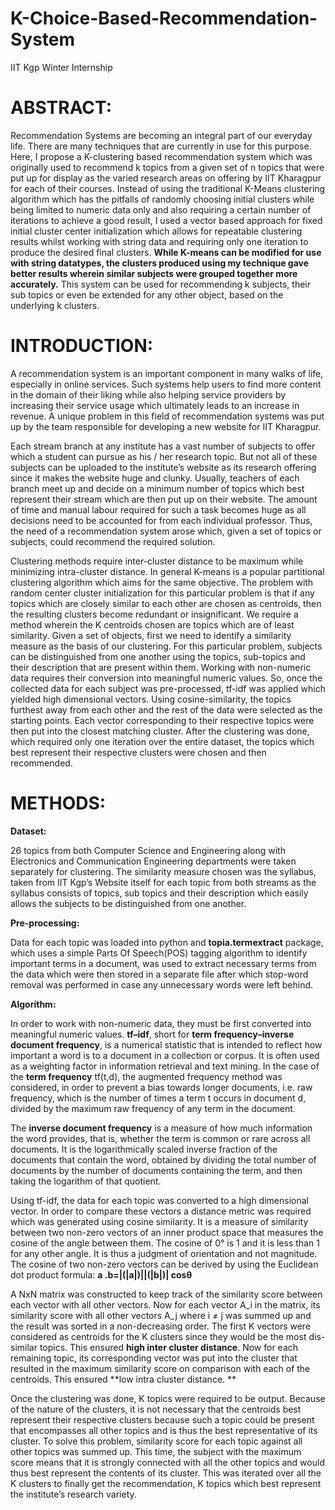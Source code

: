 # K-Choice-Based-Recommendation-System
IIT Kgp Winter Internship

# ABSTRACT:
Recommendation Systems are becoming an integral part of our everyday life. There are many techniques that are currently in use for this purpose. Here, I propose a K-clustering based recommendation system which was originally used to recommend k topics from a given set of n topics that were put up for display as the varied research areas on offering by IIT Kharagpur for each of their courses. Instead of using the traditional K-Means clustering algorithm which has the pitfalls of randomly choosing initial clusters while being limited to numeric data only and also requiring a certain number of iterations to achieve a good result, I used a vector based approach for fixed initial cluster center initialization which allows for repeatable clustering results whilst working with string data and requiring only one iteration to produce the desired final clusters. **While K-means can be modified for use with string datatypes, the clusters produced using my technique gave better results wherein similar subjects were grouped together more accurately.** This system can be used for recommending k subjects, their sub topics or even be extended for any other object, based on the underlying k clusters.

# INTRODUCTION:
A recommendation system is an important component in many walks of life, especially in online services. Such systems help users to find more content in the domain of their liking while also helping service providers by increasing their service usage which ultimately leads to an increase in revenue. A unique problem in this field of recommendation systems was put up by the team responsible for developing a new website for IIT Kharagpur.

Each stream branch at any institute has a vast number of subjects to offer which a student can pursue as his / her research topic. But not all of these subjects can be uploaded to the institute’s website as its research offering since it makes the website huge and clunky. Usually, teachers of each branch meet up and decide on a minimum number of topics which best represent their stream which are then put up on their website. The amount of time and manual labour required for such a task becomes huge as all decisions need to be accounted for from each individual professor. Thus, the need of a recommendation system arose which, given a set of topics or subjects, could recommend the required solution.

Clustering methods require inter-cluster distance to be maximum while minimizing intra-cluster distance. In general K-means is a popular partitional clustering algorithm which aims for the same objective. The problem with random center cluster initialization for this particular problem is that if any topics which are closely similar to each other are chosen as centroids, then the resulting clusters become redundant or insignificant. We require a method wherein the K centroids chosen are topics which are of least similarity.
Given a set of objects, first we need to identify a similarity measure as the basis of our clustering. For this particular problem, subjects can be distinguished from one another using the topics, sub-topics and their description that are present within them. Working with non-numeric data requires their conversion into meaningful numeric values. So, once the collected data for each subject was pre-processed, tf-idf was applied which yielded high dimensional vectors. Using cosine-similarity, the topics furthest away from each other and the rest of the data were selected as the starting points. Each vector corresponding to their respective topics were then put into the closest matching cluster. After the clustering was done, which required only one iteration over the entire dataset, the topics which best represent their respective clusters were chosen and then recommended.

# METHODS:
**Dataset:**

26 topics from both Computer Science and Engineering along with Electronics and Communication Engineering departments were taken separately for clustering. The similarity measure chosen was the syllabus, taken from IIT Kgp’s Website itself for each topic from both streams as the syllabus consists of topics, sub topics and their description which easily allows the subjects to be distinguished from one another.

**Pre-processing:**

Data for each topic was loaded into python and **topia.termextract** package, which uses a simple Parts Of Speech(POS) tagging algorithm to identify important terms in a document, was used to extract necessary terms from the data which were then stored in a separate file after which stop-word removal was performed in case any unnecessary words were left behind.

**Algorithm:**

In order to work with non-numeric data, they must be first converted into meaningful numeric values. **tf–idf**, short for **term frequency–inverse document frequency**, is a numerical statistic that is intended to reflect how important a word is to a document in a collection or corpus. It is often used as a weighting factor in information retrieval and text mining.
In the case of the **term frequency** tf(t,d), the augmented frequency method was considered, in order to prevent a bias towards longer documents, i.e. raw frequency, which is the number of times a term t occurs in document d,  divided by the maximum raw frequency of any term in the document.
 
The **inverse document frequency** is a measure of how much information the word provides, that is, whether the term is common or rare across all documents. It is the logarithmically scaled inverse fraction of the documents that contain the word, obtained by dividing the total number of documents by the number of documents containing the term, and then taking the logarithm of that quotient.
 
Using tf-idf, the data for each topic was converted to a high dimensional vector. In order to compare these vectors a distance metric was required which was generated using cosine similarity. It is a measure of similarity between two non-zero vectors of an inner product space that measures the cosine of the angle between them. The cosine of 0° is 1 and it is less than 1 for any other angle. It is thus a judgment of orientation and not magnitude. The cosine of two non-zero vectors can be derived by using the Euclidean dot product formula: **a .b=|(|a|)||(|b|)|  cos⁡θ**
 
A NxN matrix was constructed to keep track of the similarity score between each vector with all other vectors. Now for each vector A_i in the matrix, its similarity score with all other vectors A_j where i ≠ j was summed up and the result was sorted in a non-decreasing order. The first K vectors were considered as centroids for the K clusters since they would be the most dis-similar topics. This ensured **high inter cluster distance**. Now for each remaining topic, its corresponding vector was put into the cluster that resulted in the maximum similarity score on comparison with each of the centroids. This ensured **low intra cluster distance. **

Once the clustering was done, K topics were required to be output. Because of the nature of the clusters, it is not necessary that the centroids best represent their respective clusters because such a topic could be present that encompasses all other topics and is thus the best representative of its cluster. To solve this problem, similarity score for each topic against all other topics was summed up. This time, the subject with the maximum score means that it is strongly connected with all the other topics and would thus best represent the contents of its cluster. This was iterated over all the K clusters to finally get the recommendation, K topics which best represent the institute’s research variety.
